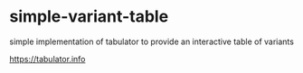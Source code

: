 # simple-variant-table

simple implementation of tabulator to provide an interactive table of variants

https://tabulator.info

